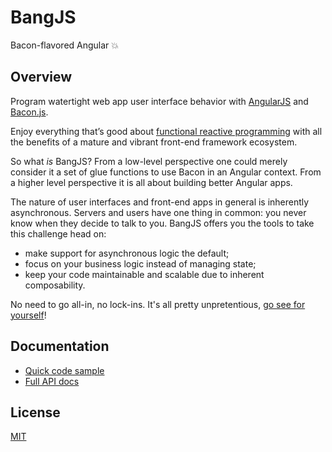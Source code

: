 # BangJS
Bacon-flavored Angular :boom:

## Overview

Program watertight web app user interface behavior with [AngularJS](https://angularjs.org/) and [Bacon.js](https://baconjs.github.io/).

Enjoy everything that’s good about [functional reactive programming](https://gist.github.com/staltz/868e7e9bc2a7b8c1f754) with all the benefits of a mature and vibrant front-end framework ecosystem.

So what _is_ BangJS? From a low-level perspective one could merely consider it a set of glue functions to use Bacon in an Angular context. From a higher level perspective it is all about building better Angular apps.

The nature of user interfaces and front-end apps in general is inherently asynchronous. Servers and users have one thing in common: you never know when they decide to talk to you. BangJS offers you the tools to take this challenge head on:

* make support for asynchronous logic the default;
* focus on your business logic instead of managing state;
* keep your code maintainable and scalable due to inherent composability.

No need to go all-in, no lock-ins. It's all pretty unpretentious, [go see for yourself](https://github.com/nouncy/bangjs/blob/master/doc/build/bang/bang.controller.md)!

## Documentation

* [Quick code sample](https://github.com/nouncy/bangjs/blob/master/doc/build/bang/bang.controller.md)
* [Full API docs](https://github.com/nouncy/bangjs/blob/master/doc/build/bang/index.md)

## License

[MIT](http://timmolendijk.mit-license.org/)